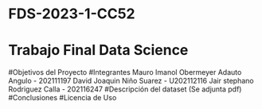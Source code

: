 # FDS-2023-1-CC52
# Trabajo Final Data Science
#Objetivos del Proyecto
#Integrantes
Mauro Imanol Obermeyer Adauto Angulo - 202111197
David Joaquin Niño Suarez - U202112116
Jair stephano Rodriguez Calla - 202116247
#Descripción del dataset (Se adjunta pdf)
#Conclusiones
#Licencia de Uso
